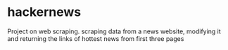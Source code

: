# hackernews
Project on web scraping.
scraping data from a news website, modifying it and returning the links of hottest news from first three pages
